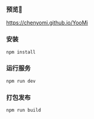 ### 预览🚀
https://chenyomi.github.io/YooMi

### 安装

```sh
npm install
```

### 运行服务

```sh
npm run dev
```

### 打包发布

```sh
npm run build
```
